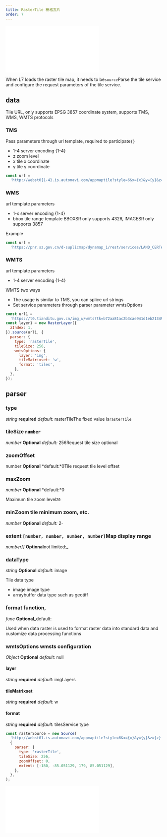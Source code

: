 ```yaml
---
title: RasterTile 栅格瓦片
order: 7
---
```


<embed src="@/docs/api/common/style.md"></embed>

When L7 loads the raster tile map, it needs to be`source`Parse the tile service and configure the request parameters of the tile service.

## data

Tile URL, only supports EPSG 3857 coordinate system, supports TMS, WMS, WMTS protocols

### TMS

Pass parameters through url template, required to participate`{}`

* 1-4 server encoding {1-4}
* z zoom level
* x tile x coordinate
* y tile y coordinate

```js
const url =
  'http://webst0{1-4}.is.autonavi.com/appmaptile?style=6&x={x}&y={y}&z={z}';
```

### WMS

url template parameters

* 1-x server encoding {1-4}
* bbox tile range template BBOXSR only supports 4326, IMAGESR only supports 3857

Example

```js
const url =
  'https://pnr.sz.gov.cn/d-suplicmap/dynamap_1/rest/services/LAND_CERTAIN/MapServer/export?F=image&FORMAT=PNG32&TRANSPARENT=true&layers=show:1&SIZE=256,256&BBOX={bbox}&BBOXSR=4326&IMAGESR=3857&DPI=90';
```

### WMTS

url template parameters

* 1-4 server encoding {1-4}

WMTS two ways

* The usage is similar to TMS, you can splice url strings
* Set service parameters through parser parameter wmtsOptions

```js
const url1 =
  'https://t0.tianditu.gov.cn/img_w/wmts?tk=b72aa81ac2b3cae941d1eb213499e15e&';
const layer1 = new RasterLayer({
  zIndex: 1,
}).source(url1, {
  parser: {
    type: 'rasterTile',
    tileSize: 256,
    wmtsOptions: {
      layer: 'img',
      tileMatrixset: 'w',
      format: 'tiles',
    },
  },
});
```

## parser

### type

<description> *string* **required** *default:* rasterTile</description>The fixed value is`rasterTile`

### tileSize `number`

<description> *number* **Optional** *default:* 256</description>Request tile size optional

### zoomOffset

<description> number **Optional** *default:*0</description>Tile request tile level offset

### maxZoom

<description> *number* **Optional** *default:*0</description>

Maximum tile zoom level`20`

### minZoom tile minimum zoom, etc.

<description> *number* **Optional** *default:* 2-</description>

### extent `[number, number, number, number]`Map display range

<description> *number\[]* **Optional**not limited:\_</description>

### dataType

<description> *string* **Optional** *default:* image</description>

Tile data type

* image image type
* arraybuffer data type such as geotiff

### format function,

<description> *func* **Optional**\_default:</description>

Used when data raster is used to format raster data into standard data and customize data processing functions

### wmtsOptions wmsts configuration

<description> *Object* **Optional** *default:* null</description>

#### layer

<description> *string* **required** *default:* img</description>Layers

#### tileMatrixset

<description> *string* **required** *default:* w</description>

#### format

<description> *string* **required** *default:* tiles</description>Service type

```javascript
const rasterSource = new Source(
  'http://webst01.is.autonavi.com/appmaptile?style=6&x={x}&y={y}&z={z}',
  {
    parser: {
      type: 'rasterTile',
      tileSize: 256,
      zoomOffset: 0,
      extent: [-180, -85.051129, 179, 85.051129],
    },
  },
);
```

<embed src="@/docs/api/common/source/tile/method.en.md"></embed>
